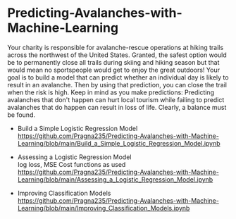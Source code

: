 # Predicting-Avalanches-with-Machine-Learning

Your charity is responsible for avalanche-rescue operations at hiking trails across the northwest of the United States. Granted, the safest option would be to permanently close all trails during skiing and hiking season but that would mean no sportspeople would get to enjoy the great outdoors! Your goal is to build a model that can predict whether an individual day is likely to result in an avalanche. Then by using that prediction, you can close the trail when the risk is high. Keep in mind as you make predictions: Predicting avalanches that don't happen can hurt local tourism while failing to predict avalanches that do happen can result in loss of life. Clearly, a balance must be found.

* Build a Simple Logistic Regression Model
<br> https://github.com/Pragna235/Predicting-Avalanches-with-Machine-Learning/blob/main/Build_a_Simple_Logistic_Regression_Model.ipynb

* Assessing a Logistic Regression Model
<br> log loss, MSE Cost functions as used
<br> https://github.com/Pragna235/Predicting-Avalanches-with-Machine-Learning/blob/main/Assessing_a_Logistic_Regression_Model.ipynb

* Improving Classification Models
<br> https://github.com/Pragna235/Predicting-Avalanches-with-Machine-Learning/blob/main/Improving_Classification_Models.ipynb
